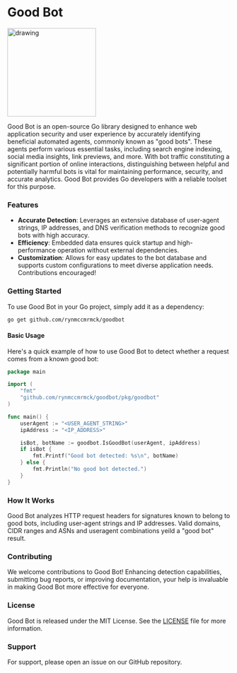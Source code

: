 # Good Bot

<img src="https://github.com/rynmccrmck/good-bot/assets/5178938/ece7cfe2-4369-4da6-a440-915cbc48368c" alt="drawing" width="200"/>

Good Bot is an open-source Go library designed to enhance web application security and user experience by accurately identifying beneficial automated agents, commonly known as "good bots". These agents perform various essential tasks, including search engine indexing, social media insights, link previews, and more. With bot traffic constituting a significant portion of online interactions, distinguishing between helpful and potentially harmful bots is vital for maintaining performance, security, and accurate analytics. Good Bot provides Go developers with a reliable toolset for this purpose.

### Features

- **Accurate Detection**: Leverages an extensive database of user-agent strings, IP addresses, and DNS verification methods to recognize good bots with high accuracy.
- **Efficiency**: Embedded data ensures quick startup and high-performance operation without external dependencies.
- **Customization**: Allows for easy updates to the bot database and supports custom configurations to meet diverse application needs. Contributions encouraged!

### Getting Started

To use Good Bot in your Go project, simply add it as a dependency:

```bash
go get github.com/rynmccmrmck/goodbot
```

#### Basic Usage

Here's a quick example of how to use Good Bot to detect whether a request comes from a known good bot:

```go
package main

import (
    "fmt"
    "github.com/rynmccmrmck/goodbot/pkg/goodbot"
)

func main() {
    userAgent := "<USER_AGENT_STRING>"
    ipAddress := "<IP_ADDRESS>"

    isBot, botName := goodbot.IsGoodBot(userAgent, ipAddress)
    if isBot {
        fmt.Printf("Good bot detected: %s\n", botName)
    } else {
        fmt.Println("No good bot detected.")
    }
}
```

### How It Works

Good Bot analyzes HTTP request headers for signatures known to belong to good bots, including user-agent strings and IP addresses. Valid domains, CIDR ranges and ASNs and useragent combinations yeild a "good bot" result.

### Contributing

We welcome contributions to Good Bot! Enhancing detection capabilities, submitting bug reports, or improving documentation, your help is invaluable in making Good Bot more effective for everyone.

### License

Good Bot is released under the MIT License. See the [LICENSE](LICENSE.txt) file for more information.

### Support

For support, please open an issue on our GitHub repository. 
